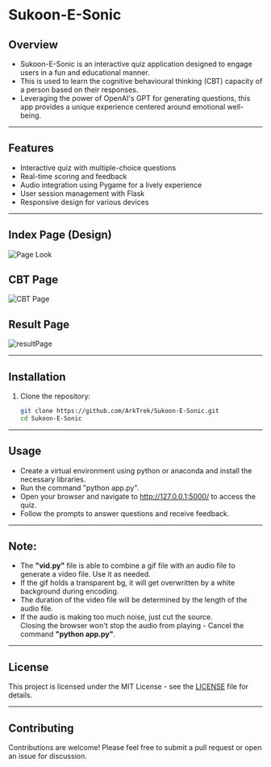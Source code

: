 # Sukoon-E-Sonic

## Overview
- Sukoon-E-Sonic is an interactive quiz application designed to engage users in a fun and educational manner. 
- This is used to learn the cognitive behavioural thinking (CBT) capacity of a person based on their responses.
- Leveraging the power of OpenAI's GPT for generating questions, this app provides a unique experience centered around emotional well-being. 

---

## Features
- Interactive quiz with multiple-choice questions
- Real-time scoring and feedback
- Audio integration using Pygame for a lively experience
- User session management with Flask
- Responsive design for various devices

---
## Index Page (Design)

![Page Look](https://github.com/user-attachments/assets/169d6034-cbdb-4383-a568-c67a20d8598b)


## CBT Page
![CBT Page](https://github.com/user-attachments/assets/a19dc681-1f5f-4fb2-a6c9-713901388d9a)


## Result Page
![resultPage](https://github.com/user-attachments/assets/26b5ada0-c67f-434d-a91e-ddebb29a7aa7)


---

## Installation
1. Clone the repository:
   ```bash
   git clone https://github.com/ArkTrek/Sukoon-E-Sonic.git
   cd Sukoon-E-Sonic
   ```
---

## Usage
- Create a virtual environment using python or anaconda and install the necessary libraries.
- Run the command "python app.py".
- Open your browser and navigate to http://127.0.0.1:5000/ to access the quiz.
- Follow the prompts to answer questions and receive feedback.

---

## Note:
- The **"vid.py"** file is able to combine a gif file with an audio file to generate a video file. Use it as needed.
- If the gif holds a transparent bg, it will get overwritten by a white background during encoding.
- The duration of the video file will be determined by the length of the audio file.
- If the audio is making too much noise, just cut the source. <br> Closing the browser won't stop the audio from playing - Cancel the command **"python app.py"**.

---

## License
This project is licensed under the MIT License - see the [LICENSE]([https://github.com/user-attachments/assets/26b5ada0-c67f-434d-a91e-ddebb29a7aa7]) file for details.

---

## Contributing
Contributions are welcome! Please feel free to submit a pull request or open an issue for discussion.
